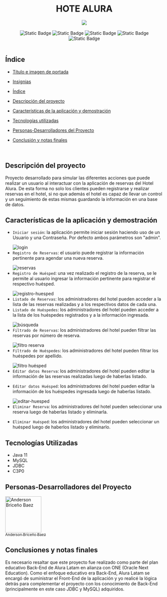 <h1 align="center"> HOTE ALURA </h1>

<div align="center">
        <img src="https://github.com/abriceno221/Hotel-Alura/assets/132310492/356c1fe3-af2e-4c5c-971e-58f0c26ccf2b">
</div>
<br>

<div align = "center";">
    <span style="display: inline-block;">
        <img alt="Static Badge" src="https://img.shields.io/badge/relase%20date-september2023-green">
        <img alt="Static Badge" src="https://img.shields.io/badge/JavaSE11-purple">
        <img alt="Static Badge" src="https://img.shields.io/badge/maven-v3.7.0-darkblue">
        <img alt="Static Badge" src="https://img.shields.io/badge/c3p0-v0.9.5.5-green">
        <img alt="Static Badge" src="https://img.shields.io/badge/status-finished-red">
    </span>
</div>

<br>

<h2> Índice </h2>

* [Título e imagen de portada](#Título-e-imagen-de-portada)

* [Insignias](#insignias)

* [Índice](#índice)

* [Descripción del proyecto](#descripción-del-proyecto)

* [Características de la aplicación y demostración](#Características-de-la-aplicación-y-demostración)

* [Tecnologías utilizadas](#tecnologías-utilizadas)

* [Personas-Desarrolladores del Proyecto](#personas-desarrolladores)

* [Conclusión y notas finales](#conclusión)

<br>
<h2> Descripción del proyecto </h2>
Proyecto desarrollado para simular las diferentes acciones que puede realizar un usuario al interactuar con la aplicación de reservas del Hotel Alura. 
De esta forma no solo los clientes pueden registrarse y realizar reservas en el hotel, si no que además el hotel es capaz de llevar un control y un seguimiento de estas mismas guardando la información en 
una base de datos.

<h2> Características de la aplicación y demostración </h2>
<ul>
    <li><code>Iniciar sesión</code>: la aplicación permite iniciar sesión haciendo uso de un Usuario y una Contraseña. Por defecto ambos parámetros son "admin".
      <p></p>
      <img alt="login" src="https://github.com/abriceno221/Hotel-Alura/assets/132310492/ce93a136-54ae-4133-9e96-bc7a5d93234b">
    </li>
    <li><code>Registro de Reservas</code>: el usuario puede registrar la información pertinente para agendar una nueva reserva.
      <p></p>
      <img alt="reservas" src="https://github.com/abriceno221/Hotel-Alura/assets/132310492/630269d9-b925-4208-9d64-a1551727e6b0">
    </li>
    <li><code>Registro de Huésped</code>: una vez realizado el registro de la reserva, se le permite al usuario ingresar la información pertinente para registrar el respectivo huésped.
      <p></p>
      <img alt="registro-huesped" src="https://github.com/abriceno221/Hotel-Alura/assets/132310492/ee6df56c-e870-4757-a8dc-744a2bd1f56c">
    </li>
    <li><code>Listado de Reservas</code>: los administradores del hotel pueden acceder a la lista de las reservas realizadas y a los respectivos datos de cada una.
    </li>
    <li><code>Listado de Huéspedes</code>: los administradores del hotel pueden acceder a la lista de los huéspedes registrados y a la información ingresada.
      <p></p>
     <img alt="búsqueda" src="https://github.com/abriceno221/Hotel-Alura/assets/132310492/4a7af12d-7e47-42fe-b179-040355800ba4">
    </li>
    <li><code>Filtrado de Reservas</code>: los administradores del hotel pueden filtrar las reservas por número de reserva.
      <p></p>
      <img alt="filtro reserva" src="https://github.com/abriceno221/Hotel-Alura/assets/132310492/abbdf415-d780-4a1d-ad9a-d66dca8880c9">
    </li>
    <li><code>Filtrado de Huéspedes</code>: los administradores del hotel pueden filtrar los huéspedes por apellido.
      <p></p>
      <img alt="filtro huésped" src="https://github.com/abriceno221/Hotel-Alura/assets/132310492/2591ec5c-3412-4528-8828-de94d9e2320b">
    </li>
    <li><code>Editar datos Reserva</code>: los administradores del hotel pueden editar la información de las reservas realizadas luego de haberlas listado.
      <p></p>
    </li>
    <li><code>Editar datos Huésped</code>: los administradores del hotel pueden editar la información de los huéspedes ingresada luego de haberlas listado.
      <p></p>
      <img alt="editar-huesped" src="https://github.com/abriceno221/Hotel-Alura/assets/132310492/2af2ac8d-3634-40ad-b4c0-83e954f5c55f">
    </li>
    <li><code>Eliminar Reserva</code>: los administradores del hotel pueden seleccionar una reserva luego de haberlas listado y eliminarla.
      <p></p>
    </li>
    <li><code>Eliminar Huésped</code>: los administradores del hotel pueden seleccionar un huésped luego de haberlos listado y eliminarlo.
      <p></p>
    </li> 
</ul>

<h2>Tecnologías Utilizadas</h2>
<ul>
    <li>Java 11</li>
    <li>MySQL</li>
    <li>JDBC</li>
    <li>C3P0</li>
</ul>
  
<h2>Personas-Desarrolladores del Proyecto</h2>
<a href="https://github.com/abriceno221">
  <img src="https://github.com/abriceno221/Conversor/assets/132310492/49dac16e-fb44-4779-bff7-05ac8593aee4" width="115" alt="Anderson Briceño Baez">
  <br>
  <sub>Anderson Briceño Baez</sub>
</a>

<h2>Conclusiones y notas finales</h2>
Es necesario resaltar que este proyecto fue realizado como parte del plan educativo Back-End de Alura Latam en alianza con ONE (Oracle Next Education). Como el enfoque educativo era Back-End, Alura Latam
se encargó de suministrar el Front-End de la aplicación y yo realicé la lógica detrás para complementar el proyecto con los conocimiento de Back-End (principalmente en este caso JDBC y MySQL) adquiridos.



